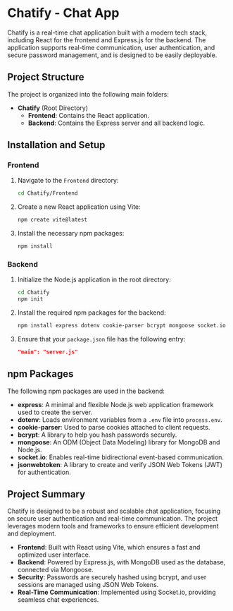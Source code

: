 # Chatify - Chat App

Chatify is a real-time chat application built with a modern tech stack, including React for the frontend and Express.js for the backend. The application supports real-time communication, user authentication, and secure password management, and is designed to be easily deployable.

## Project Structure

The project is organized into the following main folders:

- **Chatify** (Root Directory)
  - **Frontend**: Contains the React application.
  - **Backend**: Contains the Express server and all backend logic.

## Installation and Setup

### Frontend

1. Navigate to the `Frontend` directory:
   ```bash
   cd Chatify/Frontend
   ```

2. Create a new React application using Vite:
   ```bash
   npm create vite@latest
   ```

3. Install the necessary npm packages:
   ```bash
   npm install
   ```

### Backend

1. Initialize the Node.js application in the root directory:
   ```bash
   cd Chatify
   npm init
   ```

2. Install the required npm packages for the backend:
   ```bash
   npm install express dotenv cookie-parser bcrypt mongoose socket.io jsonwebtoken
   ```

3. Ensure that your `package.json` file has the following entry:
   ```json
   "main": "server.js"
   ```

## npm Packages

The following npm packages are used in the backend:

- **express**: A minimal and flexible Node.js web application framework used to create the server.
- **dotenv**: Loads environment variables from a `.env` file into `process.env`.
- **cookie-parser**: Used to parse cookies attached to client requests.
- **bcrypt**: A library to help you hash passwords securely.
- **mongoose**: An ODM (Object Data Modeling) library for MongoDB and Node.js.
- **socket.io**: Enables real-time bidirectional event-based communication.
- **jsonwebtoken**: A library to create and verify JSON Web Tokens (JWT) for authentication.

## Project Summary

Chatify is designed to be a robust and scalable chat application, focusing on secure user authentication and real-time communication. The project leverages modern tools and frameworks to ensure efficient development and deployment.

- **Frontend**: Built with React using Vite, which ensures a fast and optimized user interface.
- **Backend**: Powered by Express.js, with MongoDB used as the database, connected via Mongoose.
- **Security**: Passwords are securely hashed using bcrypt, and user sessions are managed using JSON Web Tokens.
- **Real-Time Communication**: Implemented using Socket.io, providing seamless chat experiences.
```


